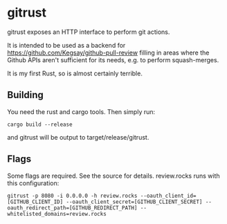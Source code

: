 # gitrust

gitrust exposes an HTTP interface to perform git actions.

It is intended to be used as a backend for https://github.com/Kegsay/github-pull-review filling in areas where the Github APIs aren't sufficient for its needs, e.g. to perform squash-merges.

It is my first Rust, so is almost certainly terrible.

## Building

You need the rust and cargo tools. Then simply run:

```
cargo build --release
```

and gitrust will be output to target/release/gitrust.

## Flags

Some flags are required. See the source for details. review.rocks runs with this configuration:

```
gitrust -p 8080 -i 0.0.0.0 -h review.rocks --oauth_client_id=[GITHUB_CLIENT_ID] --oauth_client_secret=[GITHUB_CLIENT_SECRET] --oauth_redirect_path=[GITHUB_REDIRECT_PATH] --whitelisted_domains=review.rocks
```
